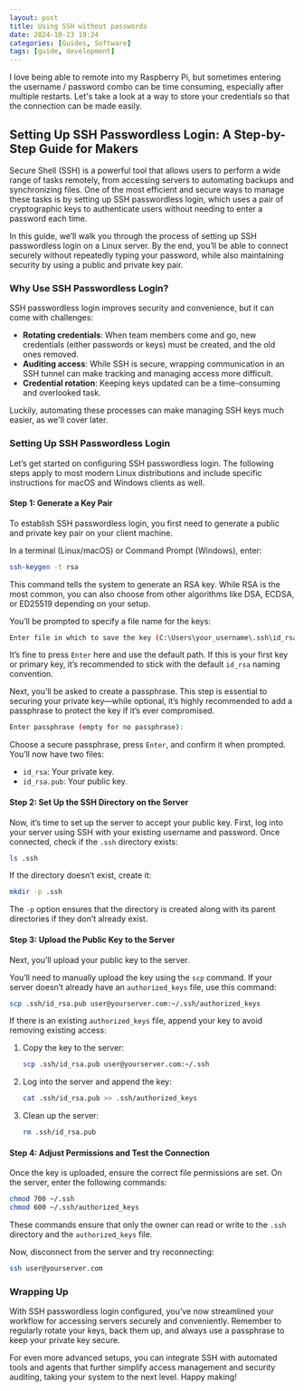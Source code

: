```yaml
---
layout: post
title: Using SSH without passwords
date: 2024-10-23 19:24
categories: [Guides, Software]
tags: [guide, development]
---
```


I love being able to remote into my Raspberry Pi, but sometimes entering the username / password combo can be time consuming, especially after multiple restarts. Let's take a look at a way to store your credentials so that the connection can be made easily.

## Setting Up SSH Passwordless Login: A Step-by-Step Guide for Makers

Secure Shell (SSH) is a powerful tool that allows users to perform a wide range of tasks remotely, from accessing servers to automating backups and synchronizing files. One of the most efficient and secure ways to manage these tasks is by setting up SSH passwordless login, which uses a pair of cryptographic keys to authenticate users without needing to enter a password each time.

In this guide, we’ll walk you through the process of setting up SSH passwordless login on a Linux server. By the end, you’ll be able to connect securely without repeatedly typing your password, while also maintaining security by using a public and private key pair.

### Why Use SSH Passwordless Login?

SSH passwordless login improves security and convenience, but it can come with challenges:
- **Rotating credentials**: When team members come and go, new credentials (either passwords or keys) must be created, and the old ones removed.
- **Auditing access**: While SSH is secure, wrapping communication in an SSH tunnel can make tracking and managing access more difficult.
- **Credential rotation**: Keeping keys updated can be a time-consuming and overlooked task.

Luckily, automating these processes can make managing SSH keys much easier, as we'll cover later.

### Setting Up SSH Passwordless Login

Let’s get started on configuring SSH passwordless login. The following steps apply to most modern Linux distributions and include specific instructions for macOS and Windows clients as well.

#### Step 1: Generate a Key Pair

To establish SSH passwordless login, you first need to generate a public and private key pair on your client machine.

In a terminal (Linux/macOS) or Command Prompt (Windows), enter:

```bash
ssh-keygen -t rsa
```

This command tells the system to generate an RSA key. While RSA is the most common, you can also choose from other algorithms like DSA, ECDSA, or ED25519 depending on your setup.

You’ll be prompted to specify a file name for the keys:

```bash
Enter file in which to save the key (C:\Users\your_username\.ssh\id_rsa):
```

It’s fine to press `Enter` here and use the default path. If this is your first key or primary key, it’s recommended to stick with the default `id_rsa` naming convention.

Next, you’ll be asked to create a passphrase. This step is essential to securing your private key—while optional, it’s highly recommended to add a passphrase to protect the key if it’s ever compromised.

```bash
Enter passphrase (empty for no passphrase):
```

Choose a secure passphrase, press `Enter`, and confirm it when prompted. You’ll now have two files:
- `id_rsa`: Your private key.
- `id_rsa.pub`: Your public key.

#### Step 2: Set Up the SSH Directory on the Server

Now, it’s time to set up the server to accept your public key. First, log into your server using SSH with your existing username and password. Once connected, check if the `.ssh` directory exists:

```bash
ls .ssh
```

If the directory doesn’t exist, create it:

```bash
mkdir -p .ssh
```

The `-p` option ensures that the directory is created along with its parent directories if they don’t already exist.

#### Step 3: Upload the Public Key to the Server

Next, you’ll upload your public key to the server.

You’ll need to manually upload the key using the `scp` command. If your server doesn’t already have an `authorized_keys` file, use this command:

```bash
scp .ssh/id_rsa.pub user@yourserver.com:~/.ssh/authorized_keys
```

If there is an existing `authorized_keys` file, append your key to avoid removing existing access:

1. Copy the key to the server:
   ```bash
   scp .ssh/id_rsa.pub user@yourserver.com:~/.ssh
   ```

2. Log into the server and append the key:
   ```bash
   cat .ssh/id_rsa.pub >> .ssh/authorized_keys
   ```

3. Clean up the server:
   ```bash
   rm .ssh/id_rsa.pub
   ```

#### Step 4: Adjust Permissions and Test the Connection

Once the key is uploaded, ensure the correct file permissions are set. On the server, enter the following commands:

```bash
chmod 700 ~/.ssh
chmod 600 ~/.ssh/authorized_keys
```

These commands ensure that only the owner can read or write to the `.ssh` directory and the `authorized_keys` file.

Now, disconnect from the server and try reconnecting:

```bash
ssh user@yourserver.com
```

### Wrapping Up

With SSH passwordless login configured, you’ve now streamlined your workflow for accessing servers securely and conveniently. Remember to regularly rotate your keys, back them up, and always use a passphrase to keep your private key secure.

For even more advanced setups, you can integrate SSH with automated tools and agents that further simplify access management and security auditing, taking your system to the next level. Happy making!
